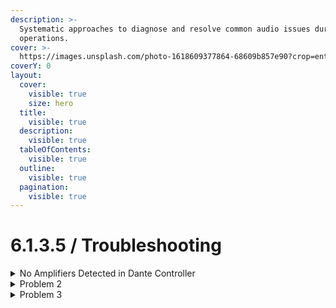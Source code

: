 ```yaml
---
description: >-
  Systematic approaches to diagnose and resolve common audio issues during daily
  operations.
cover: >-
  https://images.unsplash.com/photo-1618609377864-68609b857e90?crop=entropy&cs=srgb&fm=jpg&ixid=M3wxOTcwMjR8MHwxfHNlYXJjaHw0fHxhdWRpb3xlbnwwfHx8fDE3NDU5OTQ1NDF8MA&ixlib=rb-4.0.3&q=85
coverY: 0
layout:
  cover:
    visible: true
    size: hero
  title:
    visible: true
  description:
    visible: true
  tableOfContents:
    visible: true
  outline:
    visible: true
  pagination:
    visible: true
---
```


# 6.1.3.5 / Troubleshooting

<details>

<summary>No Amplifiers Detected in Dante Controller</summary>

**Symptoms**:

* Amplifiers (Yamaha XMV4280/XMV8140) are powered on but not visible in Dante Controller.
* No audio output to speakers.

**Possible Causes**:

* Amplifier power or network cable failure.
* VLAN misconfiguration (e.g., incorrect VLAN 09 assignment).
* Faulty switch port or Cat 6 cable.

**Steps to Resolve**:

1. Verify amplifier power status and physical connections.
2. Check **UNIFI Site Manager** to confirm VLAN 09 is active and assigned to the correct ports.
3. Re-seat cables or test with a known-working cable/switch port



</details>

<details>

<summary>Problem 2</summary>



</details>

<details>

<summary>Problem 3</summary>



</details>
